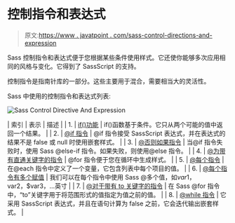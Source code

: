 # 控制指令和表达式

> 原文:[https://www . javatpoint . com/sass-control-directions-and-expression](https://www.javatpoint.com/sass-control-directives-and-expression)

Sass 控制指令和表达式便于您根据某些条件使用样式。它还使你能够多次应用相同的风格与变化。它得到了 SassScript 的支持。

控制指令是指南针库的一部分。这些主要用于混合，需要相当大的灵活性。

Sass 中使用的控制指令和表达式列表:

![Sass Control Directive And Expression](img/dcdac490739b7466f5e523165634a371.png)

| 索引 | 表示 | 描述 |
| 1. | [if()功能](sass-if-function) | if()函数基于条件。它只从两个可能的值中返回一个结果。 |
| 2. | [@if 指令](sass-if-directive) | @if 指令接受 SassScript 表达式，并在表达式的结果不是 false 或 null 时使用嵌套样式。 |
| 3. | [@否则如果指令](sass-else-if-directive) | 当@if 指令失败时，使用 Sass @else-if 指令。如果失败，则使用@else 指令。 |
| 4. | [@为带有直通关键字的指令](sass-for-directive) | @for 指令便于您在循环中生成样式。 |
| 5. | [@每个指令](sass-each-directive) | 在@each 指令中定义了一个变量，它包含列表中每个项目的值。 |
| 6. | [@每个指令有多个赋值](sass-each-directive-with-multiple-assignments) | 我们可以在每个指令中使用 Sass @多个值，如$var1，$var2，$var3，...英寸 |
| 7. | [@对于带有 to 关键字的指令](sass-to-keyword) | 在 Sass @for 指令中，“to”关键字用于将范围形式的值指定为值之前的值。 |
| 8. | [@while 指令](sass-while-directive) | 它采用 SassScript 表达式，并且在语句计算为 false 之前，它会迭代输出嵌套样式。 |
